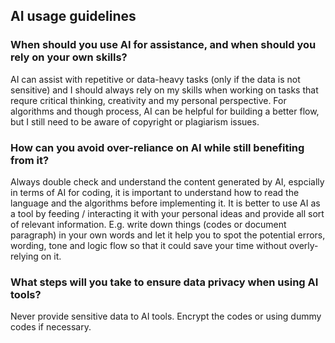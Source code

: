 ## AI usage guidelines

### When should you use AI for assistance, and when should you rely on your own skills?
AI can assist with repetitive or data-heavy tasks (only if the data is not sensitive) and I should always rely on my skills when working on tasks that requre critical thinking, creativity and my personal perspective.
For algorithms and though process, AI can be helpful for building a better flow, but I still need to be aware of copyright or plagiarism issues.

### How can you avoid over-reliance on AI while still benefiting from it?
Always double check and understand the content generated by AI, espcially in terms of AI for coding, it is important to understand how to read the language and the algorithms before implementing it. 
It is better to use AI as a tool by feeding / interacting it with your personal ideas and provide all sort of relevant information. E.g. write down things (codes or document paragraph) in your own words 
and let it help you to spot the potential errors, wording, tone and logic flow so that it could save your time without overly-relying on it.

### What steps will you take to ensure data privacy when using AI tools?
Never provide sensitive data to AI tools.
Encrypt the codes or using dummy codes if necessary.

